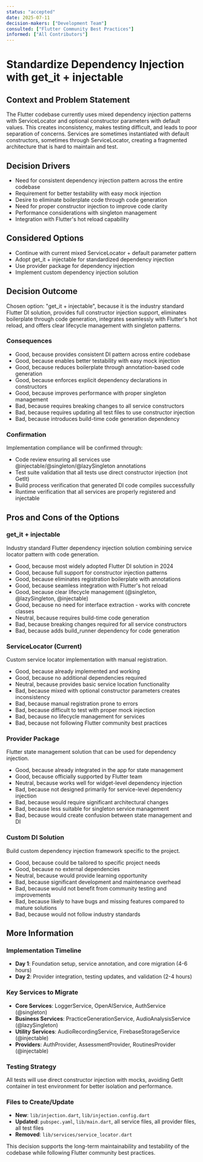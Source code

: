 ```yaml
---
status: "accepted"
date: 2025-07-11
decision-makers: ["Development Team"]
consulted: ["Flutter Community Best Practices"]
informed: ["All Contributors"]
---
```


# Standardize Dependency Injection with get_it + injectable

## Context and Problem Statement

The Flutter codebase currently uses mixed dependency injection patterns with ServiceLocator and optional constructor parameters with default values. This creates inconsistency, makes testing difficult, and leads to poor separation of concerns. Services are sometimes instantiated with default constructors, sometimes through ServiceLocator, creating a fragmented architecture that is hard to maintain and test.

## Decision Drivers

* Need for consistent dependency injection pattern across the entire codebase
* Requirement for better testability with easy mock injection
* Desire to eliminate boilerplate code through code generation
* Need for proper constructor injection to improve code clarity
* Performance considerations with singleton management
* Integration with Flutter's hot reload capability

## Considered Options

* Continue with current mixed ServiceLocator + default parameter pattern
* Adopt get_it + injectable for standardized dependency injection
* Use provider package for dependency injection
* Implement custom dependency injection solution

## Decision Outcome

Chosen option: "get_it + injectable", because it is the industry standard Flutter DI solution, provides full constructor injection support, eliminates boilerplate through code generation, integrates seamlessly with Flutter's hot reload, and offers clear lifecycle management with singleton patterns.

### Consequences

* Good, because provides consistent DI pattern across entire codebase
* Good, because enables better testability with easy mock injection
* Good, because reduces boilerplate through annotation-based code generation
* Good, because enforces explicit dependency declarations in constructors
* Good, because improves performance with proper singleton management
* Bad, because requires breaking changes to all service constructors
* Bad, because requires updating all test files to use constructor injection
* Bad, because introduces build-time code generation dependency

### Confirmation

Implementation compliance will be confirmed through:
- Code review ensuring all services use @injectable/@singleton/@lazySingleton annotations
- Test suite validation that all tests use direct constructor injection (not GetIt)
- Build process verification that generated DI code compiles successfully
- Runtime verification that all services are properly registered and injectable

## Pros and Cons of the Options

### get_it + injectable

Industry standard Flutter dependency injection solution combining service locator pattern with code generation.

* Good, because most widely adopted Flutter DI solution in 2024
* Good, because full support for constructor injection patterns
* Good, because eliminates registration boilerplate with annotations
* Good, because seamless integration with Flutter's hot reload
* Good, because clear lifecycle management (@singleton, @lazySingleton, @injectable)
* Good, because no need for interface extraction - works with concrete classes
* Neutral, because requires build-time code generation
* Bad, because breaking changes required for all service constructors
* Bad, because adds build_runner dependency for code generation

### ServiceLocator (Current)

Custom service locator implementation with manual registration.

* Good, because already implemented and working
* Good, because no additional dependencies required
* Neutral, because provides basic service location functionality
* Bad, because mixed with optional constructor parameters creates inconsistency
* Bad, because manual registration prone to errors
* Bad, because difficult to test with proper mock injection
* Bad, because no lifecycle management for services
* Bad, because not following Flutter community best practices

### Provider Package

Flutter state management solution that can be used for dependency injection.

* Good, because already integrated in the app for state management
* Good, because officially supported by Flutter team
* Neutral, because works well for widget-level dependency injection
* Bad, because not designed primarily for service-level dependency injection
* Bad, because would require significant architectural changes
* Bad, because less suitable for singleton service management
* Bad, because would create confusion between state management and DI

### Custom DI Solution

Build custom dependency injection framework specific to the project.

* Good, because could be tailored to specific project needs
* Good, because no external dependencies
* Neutral, because would provide learning opportunity
* Bad, because significant development and maintenance overhead
* Bad, because would not benefit from community testing and improvements
* Bad, because likely to have bugs and missing features compared to mature solutions
* Bad, because would not follow industry standards

## More Information

### Implementation Timeline
- **Day 1**: Foundation setup, service annotation, and core migration (4-6 hours)
- **Day 2**: Provider integration, testing updates, and validation (2-4 hours)

### Key Services to Migrate
- **Core Services**: LoggerService, OpenAIService, AuthService (@singleton)
- **Business Services**: PracticeGenerationService, AudioAnalysisService (@lazySingleton)
- **Utility Services**: AudioRecordingService, FirebaseStorageService (@injectable)
- **Providers**: AuthProvider, AssessmentProvider, RoutinesProvider (@injectable)

### Testing Strategy
All tests will use direct constructor injection with mocks, avoiding GetIt container in test environment for better isolation and performance.

### Files to Create/Update
- **New**: `lib/injection.dart`, `lib/injection.config.dart`
- **Updated**: `pubspec.yaml`, `lib/main.dart`, all service files, all provider files, all test files
- **Removed**: `lib/services/service_locator.dart`

This decision supports the long-term maintainability and testability of the codebase while following Flutter community best practices.